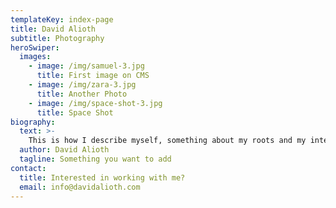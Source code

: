 ```yaml
---
templateKey: index-page
title: David Alioth
subtitle: Photography
heroSwiper:
  images:
    - image: /img/samuel-3.jpg
      title: First image on CMS
    - image: /img/zara-3.jpg
      title: Another Photo
    - image: /img/space-shot-3.jpg
      title: Space Shot
biography:
  text: >-
    This is how I describe myself, something about my roots and my intentions. I focus on this and that and my passion is this and that. A short nice text that describes people need to know about me as photographer.
  author: David Alioth
  tagline: Something you want to add
contact:
  title: Interested in working with me?
  email: info@davidalioth.com
---
```

